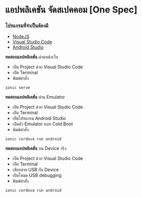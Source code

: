 # แอปพลิเคชัน จัดสเปคคอม [One Spec]
### โปรแกรมที่จำเป็นต้องมี
- [NodeJS](https://nodejs.org/en/)
- [Visual Studio Code](https://code.visualstudio.com/)
- [Android Studio](https://developer.android.com/studio/)

**ทดสอบแอปพลิเคชัน** ผ่านหน้าเว็บ
- เปิด Project ด้วย Visual Studio Code
- เปิด Terminal
- พิมพ์คำสั่ง
```
ionic serve
```



**ทดสอบแอปพลิเคชัน** ผ่าน Emulator
- เปิด Project ด้วย Visual Studio Code
- เปิด Terminal
- เปิดโปรแกรม Android Studio
- เปิดตัว Emulator แบบ Cold Boot
- พิมพ์คำสั่ง
```
ionic cordova run android
```

**ทดสอบแอปพลิเคชัน** บน Device จริง
- เปิด Project ด้วย Visual Studio Code
- เปิด Terminal
- เสียบสาย USB กับ Device
- เปิดโหมด USB debugging
- พิมพ์คำสั่ง
```
ionic cordova run android
```
